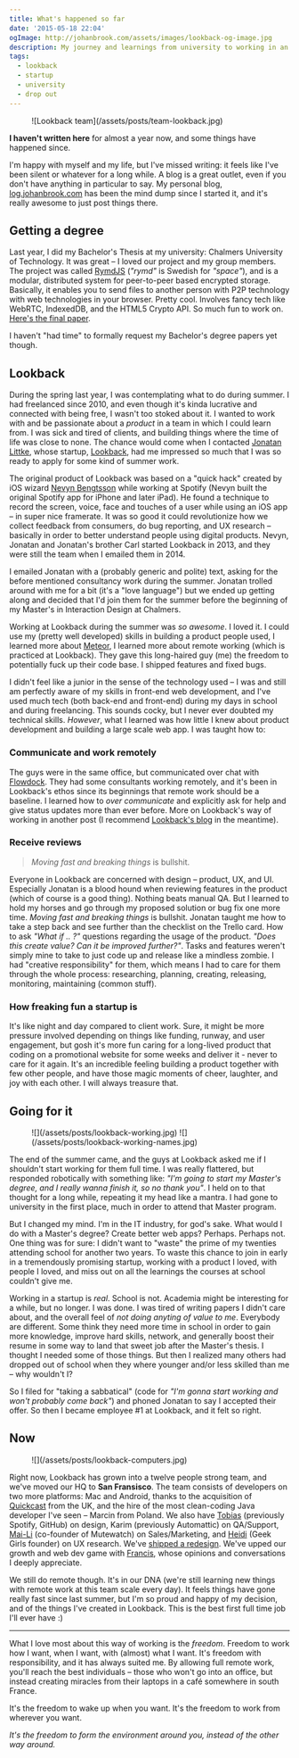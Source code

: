 ```yaml
---
title: What's happened so far
date: '2015-05-18 22:04'
ogImage: http://johanbrook.com/assets/images/lookback-og-image.jpg
description: My journey and learnings from university to working in an early startup.
tags:
  - lookback
  - startup
  - university
  - drop out
---
```


<figure class="image--full">
  ![Lookback team](/assets/posts/team-lookback.jpg)
</figure>

**I haven't written here** for almost a year now, and some things have happened since. 

I'm happy with myself and my life, but I've missed writing: it feels like I've been silent or whatever for a long while. A blog is a great outlet, even if you don't have anything in particular to say. My personal blog, [log.johanbrook.com](http://log.johanbrook.com/) has been the mind dump since I started it, and it's really awesome to just post things there.

## Getting a degree

Last year, I did my Bachelor's Thesis at my university: Chalmers University of Technology. It was great – I loved our project and my group members. The project was called [RymdJS](https://github.com/rymdjs) (*"rymd"* is Swedish for *"space"*), and is a modular, distributed system for peer-to-peer based encrypted storage. Basically, it enables you to send files to another person with P2P technology with web technologies in your browser. Pretty cool. Involves fancy tech like WebRTC, IndexedDB, and the HTML5 Crypto API. So much fun to work on. [Here's the final paper](https://github.com/rymdjs/report/blob/45521abab0b9c82dee02df701f0425104f78b41e/report.pdf). 

I haven't "had time" to formally request my Bachelor's degree papers yet though.

## Lookback

During the spring last year, I was contemplating what to do during summer. I had freelanced since 2010, and even though it's kinda lucrative and connected with being free, I wasn't too stoked about it. I wanted to work with and be passionate about a *product* in a team in which I could learn from. I was sick and tired of clients, and building things where the time of life was close to none. The chance would come when I contacted [Jonatan Littke](http://littke.com/), whose startup, [Lookback](http://lookback.io), had me impressed so much that I was so ready to apply for some kind of summer work.

The original product of Lookback was based on a "quick hack" created by iOS wizard [Nevyn Bengtsson](http://twitter.com/nevyn) while working at Spotify (Nevyn built the original Spotify app for iPhone and later iPad). He found a technique to record the screen, voice, face and touches of a user while using an iOS app – in super nice framerate. It was so good it could revolutionize how we collect feedback from consumers, do bug reporting, and UX research – basically in order to better understand people using digital products. Nevyn, Jonatan and Jonatan's brother Carl started Lookback in 2013, and they were still the team when I emailed them in 2014. 

I emailed Jonatan with a (probably generic and polite) text, asking for the before mentioned consultancy work during the summer. Jonatan trolled around with me for a bit (it's a "love language") but we ended up getting along and decided that I'd join them for the summer before the beginning of my Master's in Interaction Design at Chalmers.

Working at Lookback during the summer was *so awesome*. I loved it. I could use my (pretty well developed) skills in building a product people used, I learned more about [Meteor](http://meteor.com), I learned more about remote working (which is practiced at Lookback). They gave this long-haired guy (me) the freedom to potentially fuck up their code base. I shipped features and fixed bugs. 

I didn't feel like a junior in the sense of the technology used – I was and still am perfectly aware of my skills in front-end web development, and I've used much tech (both back-end and front-end) during my days in school and during freelancing. This sounds cocky, but I never ever doubted my technical skills. *However*, what I learned was how little I knew about product development and building a large scale web app. I was taught how to:

### Communicate and work remotely

The guys were in the same office, but communicated over chat with [Flowdock](https://www.flowdock.com/). They had some consultants working remotely, and it's been in Lookback's ethos since its beginnings that remote work should be a baseline. I learned how to *over communicate* and explicitly ask for help and give status updates more than ever before. More on Lookback's way of working in another post (I recommend [Lookback's blog](http://lookback.io) in the meantime). 

### Receive reviews

> *Moving fast and breaking things* is bullshit.

Everyone in Lookback are concerned with design – product, UX, and UI. Especially Jonatan is a blood hound when reviewing features in the product (which of course is a good thing). Nothing beats manual QA. But I learned to hold my horses and go through my proposed solution or bug fix one more time. *Moving fast and breaking things* is bullshit. Jonatan taught me how to take a step back and see further than the checklist on the Trello card. How to ask *"What if .. ?"* questions regarding the usage of the product. *"Does this create value? Can it be improved further?"*. Tasks and features weren't simply mine to take to just code up and release like a mindless zombie. I had "creative responsibility" for them, which means I had to care for them through the whole process: researching, planning, creating, releasing, monitoring, maintaining (common stuff). 

### How freaking fun a startup is

It's like night and day compared to client work. Sure, it might be more pressure involved depending on things like funding, runway, and user engagement, but gosh it's more fun caring for a long-lived product that coding on a promotional website for some weeks and deliver it - never to care for it again. It's an incredible feeling building a product together with few other people, and have those magic moments of cheer, laughter, and joy with each other. I will always treasure that.

## Going for it

<figure class="image--full image--hover">
  ![](/assets/posts/lookback-working.jpg)
  ![](/assets/posts/lookback-working-names.jpg)
</figure>

The end of the summer came, and the guys at Lookback asked me if I shouldn't start working for them full time. I was really flattered, but responded robotically with something like: *"I'm going to start my Master's degree, and I really wanna finish it, so no thank you"*. I held on to that thought for a long while, repeating it my head like a mantra. I had gone to university in the first place, much in order to attend that Master program.

But I changed my mind. I'm in the IT industry, for god's sake. What would I do with a Master's degree? Create better web apps? Perhaps. Perhaps not. One thing was for sure: I didn't want to "waste" the prime of my twenties attending school for another two years. To waste this chance to join in early in a tremendously promising startup, working with a product I loved, with people I loved, and miss out on all the learnings the courses at school couldn't give me.

Working in a startup is *real*. School is not. Academia might be interesting for a while, but no longer. I was done. I was tired of writing papers I didn't care about, and the overall feel of *not doing anyting of value to me*. Everybody are different. Some think they need more time in school in order to gain more knowledge, improve hard skills, network, and generally boost their resume in some way to land that sweet job after the Master's thesis. I thought I needed some of those things. But then I realized many others had dropped out of school when they where younger and/or less skilled than me – why wouldn't I? 

So I filed for "taking a sabbatical" (code for *"I'm gonna start working and won't probably come back"*) and phoned Jonatan to say I accepted their offer. So then I became employee #1 at Lookback, and it felt so right.

## Now

<figure class="image--full">
  ![](/assets/posts/lookback-computers.jpg)
</figure>

Right now, Lookback has grown into a twelve people strong team, and we've moved our HQ to **San Fransisco**. The team consists of developers on two more platforms: Mac and Android, thanks to the acquisition of [Quickcast](http://quickcast.io/) from the UK, and the hire of the most clean-coding Java developer I've seen – Marcin from Poland. We also have [Tobias](http://tobiasahlin.com) (previously Spotify, GitHub) on design, Karim (previously Automattic) on QA/Support, [Mai-Li](http://twitter.com/mailihammargren) (co-founder of Mutewatch) on Sales/Marketing, and [Heidi](http://twitter.com/heidiharman) (Geek Girls founder) on UX research. We've [shipped a redesign](https://lookback.io/blog/introducing-lookback-1.0-with-android-and-mac-support). We've upped our growth and web dev game with [Francis](http://twitter.com/byrnify), whose opinions and conversations I deeply appreciate.

We still do remote though. It's in our DNA (we're still learning new things with remote work at this team scale every day). It feels things have gone really fast since last summer, but I'm so proud and happy of my decision, and of the things I've created in Lookback. This is the best first full time job I'll ever have :)

***

What I love most about this way of working is the *freedom*. Freedom to work how I want, when I want, with (almost) what I want. It's freedom with responsibility, and it has always suited me. By allowing full remote work, you'll reach the best individuals – those who won't go into an office, but instead creating miracles from their laptops in a café somewhere in south France. 

It's the freedom to wake up when you want. It's the freedom to work from wherever you want. 

*It's the freedom to form the environment around you, instead of the other way around.*
